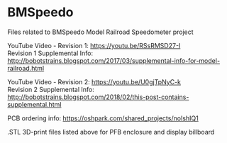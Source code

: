 # BMSpeedo
Files related to BMSpeedo Model Railroad Speedometer project  
  
YouTube Video - Revision 1:     https://youtu.be/RSsRMSD27-I  
Revision 1 Supplemental Info:   http://bobotstrains.blogspot.com/2017/03/supplemental-info-for-model-railroad.html  
  
YouTube Video - Revision 2:     https://youtu.be/U0gjTpNyC-k  
Revision 2 Supplemental Info:   http://bobotstrains.blogspot.com/2018/02/this-post-contains-supplemental.html  
  
PCB ordering info:              https://oshpark.com/shared_projects/noIshIQ1  
  
  
.STL 3D-print files listed above for PFB enclosure and display billboard
  
